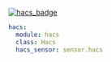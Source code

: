 [![hacs_badge](https://img.shields.io/badge/HACS-Custom-41BDF5.svg?style=for-the-badge)](https://github.com/hacs/integration)

```yaml
hacs:
  module: hacs
  class: Hacs
  hacs_sensor: sensor.hacs
```
